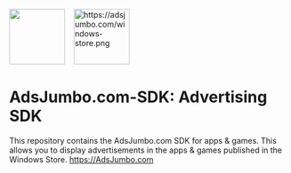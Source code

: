 <img src="https://avatars1.githubusercontent.com/u/61216441?s=460&v=4" width="100" alt="" data-canonical-src="https://avatars1.githubusercontent.com/u/61216441?s=460&v=4">  &nbsp;&nbsp;
<img src="https://adsjumbo.com/window-store.png" width="100" alt="https://adsjumbo.com/windows-store.png" data-canonical-src="https://adsjumbo.com/windows-store.png">

# AdsJumbo.com-SDK: Advertising SDK
This repository contains the AdsJumbo.com SDK for apps & games. This allows you to display advertisements in the apps & games published in the Windows Store. https://AdsJumbo.com
